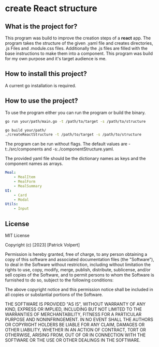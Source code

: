 # create React structure

## What is the project for?

This program was build to improve the creation steps of a **react** app. The program takes the
structure of the given .yaml file and creates directories, .js Files and .module.css files.
Additionally the .js files are filled with the base instructions to make them into a component.
This program was build for my own purpose and it's target audience is me.

## How to install this project?

A current go installation is required.

## How to use the project?

To use the program either you can run the program or build the binary.

```bash As program
go run your/path/main.go -t /path/to/target -s /path/to/structure
```

```bash As binary
go build your/path/
./createReactStructure -t /path/to/target -s /path/to/structure
```

The program can be run without flags. The default values are -t:./src/components and -s:./componentStructure.yaml.

The provided yaml file should be the dictionary names as keys and the component names as arrays.

```yaml Sample structure
Meal:
    - MealItem
    - MealForm
    - MealSummary
UI:
    - Card
    - Modal
Utils:
    - Input
```

## License

MIT License

Copyright (c) [2023] [Patrick Volpert]

Permission is hereby granted, free of charge, to any person obtaining a copy
of this software and associated documentation files (the "Software"), to deal
in the Software without restriction, including without limitation the rights
to use, copy, modify, merge, publish, distribute, sublicense, and/or sell
copies of the Software, and to permit persons to whom the Software is
furnished to do so, subject to the following conditions:

The above copyright notice and this permission notice shall be included in all
copies or substantial portions of the Software.

THE SOFTWARE IS PROVIDED "AS IS", WITHOUT WARRANTY OF ANY KIND, EXPRESS OR
IMPLIED, INCLUDING BUT NOT LIMITED TO THE WARRANTIES OF MERCHANTABILITY,
FITNESS FOR A PARTICULAR PURPOSE AND NONINFRINGEMENT. IN NO EVENT SHALL THE
AUTHORS OR COPYRIGHT HOLDERS BE LIABLE FOR ANY CLAIM, DAMAGES OR OTHER
LIABILITY, WHETHER IN AN ACTION OF CONTRACT, TORT OR OTHERWISE, ARISING FROM,
OUT OF OR IN CONNECTION WITH THE SOFTWARE OR THE USE OR OTHER DEALINGS IN THE
SOFTWARE.
